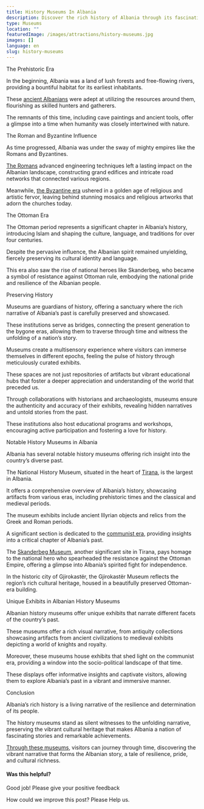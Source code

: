 ```yaml
---
title: History Museums In Albania
description: Discover the rich history of Albania through its fascinating museums.
type: Museums
location: ""
featuredImage: /images/attractions/history-museums.jpg
images: []
language: en
slug: history-museums
---
```


The Prehistoric Era

In the beginning, Albania was a land of lush forests and free-flowing rivers, providing a bountiful habitat for its earliest inhabitants.

These [ancient Albanians](https://albaniavisit.com/ancient-cities-civilizations-albania/) were adept at utilizing the resources around them, flourishing as skilled hunters and gatherers.

The remnants of this time, including cave paintings and ancient tools, offer a glimpse into a time when humanity was closely intertwined with nature.

The Roman and Byzantine Influence

As time progressed, Albania was under the sway of mighty empires like the Romans and Byzantines.

[The Romans](https://albaniavisit.com/albanias-roman-era/) advanced engineering techniques left a lasting impact on the Albanian landscape, constructing grand edifices and intricate road networks that connected various regions.

Meanwhile, [the Byzantine era](https://albaniavisit.com/byzantine-era-albania/) ushered in a golden age of religious and artistic fervor, leaving behind stunning mosaics and religious artworks that adorn the churches today.

The Ottoman Era

The Ottoman period represents a significant chapter in Albania’s history, introducing Islam and shaping the culture, language, and traditions for over four centuries.

Despite the pervasive influence, the Albanian spirit remained unyielding, fiercely preserving its cultural identity and language.

This era also saw the rise of national heroes like Skanderbeg, who became a symbol of resistance against Ottoman rule, embodying the national pride and resilience of the Albanian people.

Preserving History

Museums are guardians of history, offering a sanctuary where the rich narrative of Albania’s past is carefully preserved and showcased.

These institutions serve as bridges, connecting the present generation to the bygone eras, allowing them to traverse through time and witness the unfolding of a nation’s story.

Museums create a multisensory experience where visitors can immerse themselves in different epochs, feeling the pulse of history through meticulously curated exhibits.

These spaces are not just repositories of artifacts but vibrant educational hubs that foster a deeper appreciation and understanding of the world that preceded us.

Through collaborations with historians and archaeologists, museums ensure the authenticity and accuracy of their exhibits, revealing hidden narratives and untold stories from the past.

These institutions also host educational programs and workshops, encouraging active participation and fostering a love for history.

Notable History Museums in Albania

Albania has several notable history museums offering rich insight into the country’s diverse past.

The National History Museum, situated in the heart of [Tirana](https://albaniavisit.com/destinations/tirana/), is the largest in Albania.

It offers a comprehensive overview of Albania’s history, showcasing artifacts from various eras, including prehistoric times and the classical and medieval periods.

The museum exhibits include ancient Illyrian objects and relics from the Greek and Roman periods.

A significant section is dedicated to the [communist era](https://albaniavisit.com/communist-era/), providing insights into a critical chapter of Albania’s past.

The [Skanderbeg Museum](https://albaniavisit.com/attractions/skanderbeg-museum/), another significant site in Tirana, pays homage to the national hero who spearheaded the resistance against the Ottoman Empire, offering a glimpse into Albania’s spirited fight for independence.

In the historic city of Gjirokastër, the Gjirokastër Museum reflects the region’s rich cultural heritage, housed in a beautifully preserved Ottoman-era building.

Unique Exhibits in Albanian History Museums

Albanian history museums offer unique exhibits that narrate different facets of the country’s past.

These museums offer a rich visual narrative, from antiquity collections showcasing artifacts from ancient civilizations to medieval exhibits depicting a world of knights and royalty.

Moreover, these museums house exhibits that shed light on the communist era, providing a window into the socio-political landscape of that time.

These displays offer informative insights and captivate visitors, allowing them to explore Albania’s past in a vibrant and immersive manner.

Conclusion

Albania’s rich history is a living narrative of the resilience and determination of its people.

The history museums stand as silent witnesses to the unfolding narrative, preserving the vibrant cultural heritage that makes Albania a nation of fascinating stories and remarkable achievements.

[Through these museums](https://albaniavisit.com/museums/), visitors can journey through time, discovering the vibrant narrative that forms the Albanian story, a tale of resilience, pride, and cultural richness.

#### Was this helpful?

 

Good job! Please give your positive feedback

How could we improve this post? Please Help us.